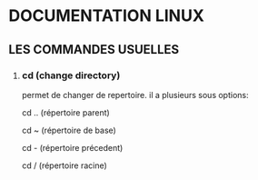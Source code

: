 # DOCUMENTATION LINUX
## LES COMMANDES USUELLES
  1) ### cd (change directory)

     permet de changer de repertoire. il a plusieurs sous options:
     
     cd .. (répertoire parent)
     
     cd ~ (répertoire de base)
     
     cd - (répertoire précedent)
     
     cd / (répertoire racine)